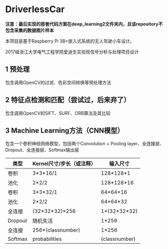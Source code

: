 # DriverlessCar

**注意：最后实现的那套代码方案在deep_learning2文件夹内，且该repository不包含采集的数据图片样本**

本项目是基于Raspberry Pi 3B+嵌入式系统的无人驾驶小车设计。

2017级浙江大学电气工程学院爱迪生实验班信号分析与处理项目设计

## 1 预处理

包含调用OpenCV的过滤、色彩空间转换等预处理方法

## 2 特征点检测和匹配（尝试过，后来弃了）

包含调用OpenCV的SIFT、SURF、ORB算法及其比较

## 3 Machine Learning方法（CNN模型）

包含一个卷积神经网络模型，包括两个Convolution + Pooling layer、全连接层、Dropout、全连接层、Softmax输出层

| 类型 | Kernel尺寸/步长（或注释） | 输入尺寸 |
|  ----  |  ----  |  ----  |
| 卷积 | 3\*3\*16/1 | 128\*128\*1 |
| 池化 | 2\*2/2 | 128\*128\*16 |
| 卷积 | 3\*3\*32/1 | 64\*64\*16 |
| 池化 | 2\*2/2 | 64\*64\*32 |
| 全连接 | (32\*32\*32)\*256 | 1\*(32\*32\*32) |
| Dropout | 随机失活 | 1\*256 |
| 全连接 | 256\*(classnumber) |1\*256 |
| Softmax | probabilities | (classnumber) |
